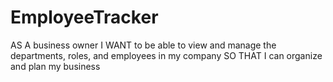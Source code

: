 # EmployeeTracker
AS A business owner I WANT to be able to view and manage the departments, roles, and employees in my company SO THAT I can organize and plan my business
